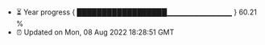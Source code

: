 - ⏳ Year progress { ██████████████████▁▁▁▁▁▁▁▁▁▁▁▁ } 60.21 %
- ⏰ Updated on Mon, 08 Aug 2022 18:28:51 GMT

